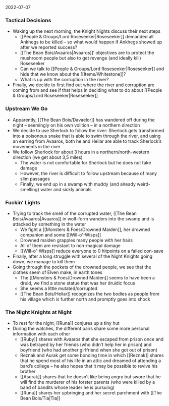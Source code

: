 2022-07-07

### Tactical Decisions
- Waking up the next morning, the Knight Nights discuss their next steps
	- [[People & Groups/Lord Roseseeker|Roseseeker]] demanded all Ankhegs to be killed – so what would happen if Ankhegs showed up after we reported success?
	- [[The Bean Bois/Avaaros|Avaaros]]’ objectives are to protect the mushroom people but also to get revenge (and ideally kill) Roseseeker
	- Can we talk to [[People & Groups/Lord Roseseeker|Roseseeker]] and hide that we know about the [[Items/Whitestone]]?
	- What is up with the corruption in the river?
- Finally, we decide to first find out where the river and corruption are coming from and see if that helps in deciding what to do about [[People & Groups/Lord Roseseeker|Roseseeker]]

### Upstream We Go
- Apparently, [[The Bean Bois/Davaelor]] has wandered off during the night – seemingly on his own volition – in a northern direction
- We decide to use Sherlock to follow the river: Sherlock gets transformed into a poisonous snake that is able to swim through the river, and using an earring from Avaaros, both he and Heilar are able to track Sherlock’s movements in the river
- We follow Sherlock for about 3 hours in a northern/north-western direction (we get about 3,5 miles)
	- The water is not comfortable for Sherlock but he does not take damage
	- However, the river is difficult to follow upstream because of many slim passages
	- Finally, we end up in a swamp with muddy (and already weird-smelling) water and sickly animals

### Fuckin’ Lights
- Trying to track the smell of the corrupted water, [[The Bean Bois/Avaaros|Avaaros]] in wolf-form wanders into the swamp and is attacked by something in the water
	- We fight a [[Monsters & Foes/Drowned Maiden]], her drowned companion and some [[Will-o'-Wisps]]
	- Drowned maiden grapples many people with her hairs
	- All of them are resistant to non-magical damage
	- [[Will-o'-Wisps]] reduce everyone to 0 hitpoints on a failed con-save
- Finally, after a long struggle with several of the Night Knights going down, we manage to kill them
- Going through the pockets of the drowned people, we see that the clothes seem of Elven make, in earth tones
	- The [[Monsters & Foes/Drowned Maiden]] seems to have been a druid, we find a stone statue that was her druidic focus
	- She seems a little mutated/corrupted
	- [[The Bean Bois/Heilar]] recognizes the two bodies as people from his village which is further north and promptly goes into shock

### The Night Knights at Night
- To rest for the night, [[Runa]] conjures up a tiny hut
- During the watches, the different pairs share some more personal information with each other
	- [[Ruby]] shares with Avaaros that she escaped from prison once and was betrayed by her friends (who didn’t help her in prison) and boyfriend (who had another girlfriend when she got out of prison)
	- Reznak and Aurak get some bonding time in which [[Reznak]] shares that he spend most of his life in an attic and dreamed of attending a bard’s college – he also hopes that it may be possible to revive his brother
	- [[Asurak]] shares that he doesn’t like being angry but swore that he will find the murderer of his forster parents (who were killed by a band of bandits whose leader he is pursuing)
	- [[Runa]] shares her upbringing and her secret parchment with [[The Bean Bois/Tia|Tia]]